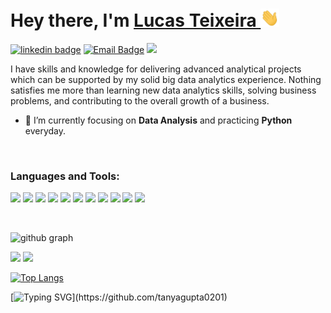 <h1>Hey there, I'm <a  href="https://github.com/TeixeiraData/TeixeiraData/">Lucas Teixeira </a> <img  src="https://raw.githubusercontent.com/ABSphreak/ABSphreak/master/gifs/Hi.gif" width="30px"></h1>

[![linkedin badge](https://img.shields.io/badge/lucas-teixeira-6bb64830f?style=flat&logo=linkedin)](https://www.linkedin.com/in/lucas-teixeira-6bb64830/)
[![Email Badge](https://img.shields.io/badge/lucas_machida@outlook.com-0078D4?style=flat&logo=microsoft-outlook&logoColor=white)](mailto:lucas_machida@outlook.com)
<img src="https://komarev.com/ghpvc/?username=lucas-teixeira&style=plastic" />

I have skills and knowledge for delivering advanced analytical projects which can be supported by my solid big data analytics experience.
Nothing satisfies me more than learning new data analytics skills, solving business problems, and contributing to the overall growth of a business. <br>

- 🌱 I’m currently focusing on **Data Analysis** and practicing **Python** everyday.

<br>

<h3 align="left">Languages and Tools:</h3>
<p align="left"> <img src="https://img.icons8.com/color/48/4a90e2/visual-studio-code-2019.png"/> <img src="https://img.icons8.com/color/48/4a90e2/python--v1.png"/> <img src="https://img.icons8.com/external-becris-flat-becris/48/000000/external-r-data-science-becris-flat-becris.png"/> <img src="https://img.icons8.com/fluency/58/000000/mysql-logo.png"/> <img src="https://img.icons8.com/color/48/000000/postgreesql.png"/> <img src="https://img.icons8.com/color/48/000000/ms-excel.png"/> <img src="https://img.icons8.com/color/48/000000/google-sheets.png"/> <img src="https://img.icons8.com/color/48/000000/power-bi.png"/> <img src="https://img.icons8.com/color/48/000000/tableau-software.png"/> <img src="https://img.icons8.com/fluency/48/000000/grafana.png"/> <img src="https://img.icons8.com/color/48/000000/jenkins.png"/> </p>

<br>

![github graph](https://activity-graph.herokuapp.com/graph?username=TeixeiraData&theme=react-dark)

<img src = "https://github-readme-streak-stats.herokuapp.com?user=TeixeiraData&theme=dark&hide_border=false" width = 500>

<img src = "https://github-readme-stats.vercel.app/api?username=TeixeiraData&show_icons=true&theme=dark" width = 500>

[![Top Langs](https://github-readme-stats.vercel.app/api/top-langs/?username=TeixeiraData&theme=dark)](https://github.com/TeixeiraData/github-readme-stats)

[![Typing SVG](https://readme-typing-svg.herokuapp.com/?lines=Thanks+For+Visiting!!&center=true&color="FF0000")](https://github.com/tanyagupta0201)
